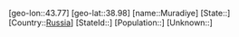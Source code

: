 ﻿---
location: [38.98,43.77]
type: City
tags:
- geo/City


SpocWebEntityId: 32626
isDeleted: false
confidential: public

---
[geo-lon::43.77]
[geo-lat::38.98]
[name::Muradiye]
[State::]
[Country::[Russia](geo/Continent/Europe/Russia.md)]
[StateId::]
[Population::]
[Unknown::]


